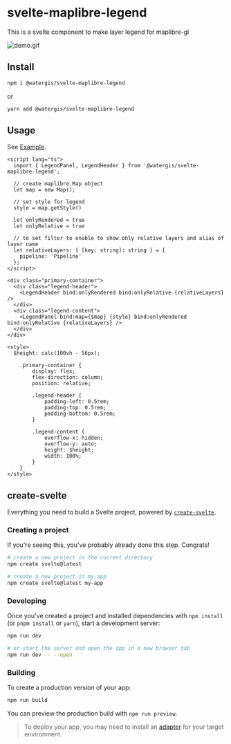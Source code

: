 # svelte-maplibre-legend

This is a svelte component to make layer legend for maplibre-gl

![demo.gif](./demo.gif)

## Install

```zsh
npm i @watergis/svelte-maplibre-legend
```

or

```zsh
yarn add @watergis/svelte-maplibre-legend
```

## Usage

See [Example](./src/example).

```svelte
<script lang="ts">
  import { LegendPanel, LegendHeader } from '@watergis/svelte-maplibre-legend';

  // create maplibre.Map object
  let map = new Map();

  // set style for legend
  style = map.getStyle()

  let onlyRendered = true
  let onlyRelative = true

  // to set filter to enable to show only relative layers and alias of layer name
  let relativeLayers: { [key: string]: string } = {
    pipeline: 'Pipeline'
  };
</script>

<div class="primary-container">
  <div class="legend-header">
    <LegendHeader bind:onlyRendered bind:onlyRelative {relativeLayers} />
  </div>
  <div class="legend-content">
    <LegendPanel bind:map={$map} {style} bind:onlyRendered bind:onlyRelative {relativeLayers} />
  </div>
</div>

<style>
  $height: calc(100vh - 56px);

	.primary-container {
		display: flex;
		flex-direction: column;
		position: relative;

		.legend-header {
			padding-left: 0.5rem;
			padding-top: 0.5rem;
			padding-bottom: 0.5rem;
		}

		.legend-content {
			overflow-x: hidden;
			overflow-y: auto;
			height: $height;
			width: 100%;
		}
	}
</style>
```

## create-svelte

Everything you need to build a Svelte project, powered by [`create-svelte`](https://github.com/sveltejs/kit/tree/master/packages/create-svelte).

### Creating a project

If you're seeing this, you've probably already done this step. Congrats!

```bash
# create a new project in the current directory
npm create svelte@latest

# create a new project in my-app
npm create svelte@latest my-app
```

### Developing

Once you've created a project and installed dependencies with `npm install` (or `pnpm install` or `yarn`), start a development server:

```bash
npm run dev

# or start the server and open the app in a new browser tab
npm run dev -- --open
```

### Building

To create a production version of your app:

```bash
npm run build
```

You can preview the production build with `npm run preview`.

> To deploy your app, you may need to install an [adapter](https://kit.svelte.dev/docs/adapters) for your target environment.
